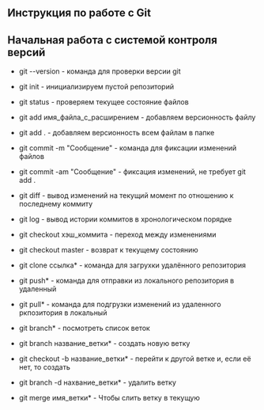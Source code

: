 ## Инструкция по работе с Git

## Начальная работа с системой контроля версий

* git --version - команда для проверки версии git

* git init - инициализируем пустой репозиторий

* git status - проверяем текущее состояние файлов

* git add имя_файла_с_расширением - добавляем версионность файлу

* git add . - добавляем версионность всем файлам в папке

* git commit -m "Сообщение" - команда для фиксации изменений файлов

* git commit -am "Сообщение" - фиксация изменений, не требует git add .

* git diff - вывод изменений на текущий момент по отношению к последнему коммиту

* git log - вывод истории коммитов в хронологическом порядке

* git checkout хэш_коммита - переход между изменениями

* git checkout master - возврат к текущему состоянию

* git clone ссылка* - команда для загрухки удалённого репозитория

* git push* - команда для отправки из локального репозитория в удаленный

* git pull* - команда для подгрузки изменений из удаленного ркпозитория в локальный

* git branch* - посмотреть список веток

* git branch название_ветки* - создать новую ветку

* git checkout -b название_ветки* - перейти к другой ветке и, если её нет, то создать

* git branch -d нахвание_ветки* - удалить ветку

* git merge имя_ветки* - Чтобы слить ветку в текущую